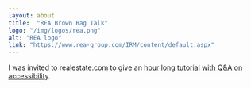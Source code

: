 ```yaml
---
layout: about
title:  "REA Brown Bag Talk"
logo: "/img/logos/rea.png"
alt: "REA logo"
link: "https://www.rea-group.com/IRM/content/default.aspx"
---
```


I was invited to realestate.com to give an [hour long tutorial with Q&A on accessibility](/presentations/#a11y-roro-2014).
